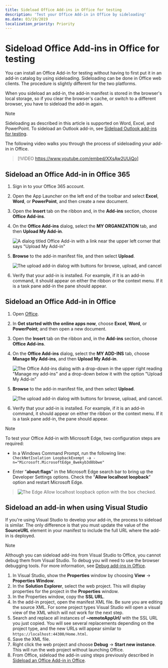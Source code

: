 ```yaml
---
title: Sideload Office Add-ins in Office for testing
description: 'Test your Office Add-in in Office by sideloading'
ms.date: 03/19/2019
localization_priority: Priority
---
```


# Sideload Office Add-ins in Office for testing

You can install an Office Add-in for testing without having to first put it in an add-in catalog by using sideloading. Sideloading can be done in Office web clients. The procedure is slightly different for the two platforms.

When you sideload an add-in, the add-in manifest is stored in the browser's local storage, so if you clear the browser's cache, or switch to a different browser, you have to sideload the add-in again.


> [!NOTE]
> Sideloading as described in this article is supported on Word, Excel, and PowerPoint. To sideload an Outlook add-in, see [Sideload Outlook add-ins for testing](/outlook/add-ins/sideload-outlook-add-ins-for-testing).

The following video walks you through the process of sideloading your add-in in Office.  


> [!VIDEO https://www.youtube.com/embed/XXsAw2UUiQo]

## Sideload an Office Add-in in Office 365


1. Sign in to your Office 365 account.

2. Open the App Launcher on the left end of the toolbar and select  **Excel**,  **Word**, or  **PowerPoint**, and then create a new document.

3. Open the  **Insert** tab on the ribbon and, in the **Add-ins** section, choose **Office Add-ins**.

4. On the  **Office Add-ins** dialog, select the **MY ORGANIZATION** tab, and then **Upload My Add-in**.

    ![A dialog titled Office Add-in with a link near the upper left corner that says "Upload My Add-in"](../images/office-add-ins.png)

5.  **Browse** to the add-in manifest file, and then select **Upload**.

    ![The upload add-in dialog with buttons for browse, upload, and cancel](../images/upload-add-in.png)

6. Verify that your add-in is installed. For example, if it is an add-in command, it should appear on either the ribbon or the context menu. If it is a task pane add-in the pane should appear.


## Sideload an Office Add-in in Office


1. Open [Office](https://office.live.com/).

2. In  **Get started with the online apps now**, choose  **Excel**,  **Word**, or  **PowerPoint**; and then open a new document.

3. Open the  **Insert** tab on the ribbon and, in the **Add-ins** section, choose **Office Add-ins**.

4. On the  **Office Add-ins** dialog, select the **MY ADD-INS** tab, choose **Manage My Add-ins**, and then  **Upload My Add-in**.

    ![The Office Add-ins dialog with a drop-down in the upper right reading "Manage my add-ins" and a drop-down below it with the option "Upload My Add-in"](../images/office-add-ins-my-account.png)

5.  **Browse** to the add-in manifest file, and then select **Upload**.

    ![The upload add-in dialog with buttons for browse, upload, and cancel.](../images/upload-add-in.png)

6. Verify that your add-in is installed. For example, if it is an add-in command, it should appear on either the ribbon or the context menu. If it is a task pane add-in, the pane should appear.

> [!NOTE]
>To test your Office Add-in with Microsoft Edge, two configuration steps are required:
>
> - In a Windows Command Prompt, run the following line: `CheckNetIsolation LoopbackExempt -a -n="Microsoft.MicrosoftEdge_8wekyb3d8bbwe"`
>
> - Enter “**about:flags**” in the Microsoft Edge search bar to bring up the Developer Settings options.  Check the “**Allow localhost loopback**” option and restart Microsoft Edge.

>    ![The Edge Allow localhost loopback option with the box checked.](../images/allow-localhost-loopback.png)

## Sideload an add-in when using Visual Studio

If you're using Visual Studio to develop your add-in, the process to sideload is similar. The only difference is that you must update the value of the **SourceURL** element in your manifest to include the full URL where the add-in is deployed.

> [!NOTE]
> Although you can sideload add-ins from Visual Studio to Office, you cannot debug them from Visual Studio. To debug you will need to use the browser debugging tools. For more information, see [Debug add-ins in Office](debug-add-ins-in-office-online.md).

1. In Visual Studio, show the **Properties** window by choosing **View** -> **Properties Window**.
2. In the **Solution Explorer**, select the web project. This will display properties for the project in the **Properties** window.
3. In the Properties window, copy the **SSL URL**.
4. In the add-in project, open the manifest XML file. Be sure you are editing the source XML. For some project types Visual Studio will open a visual view of the XML which will not work for the next step.
5. Search and replace all instances of **~remoteAppUrl/** with the SSL URL you just copied. You will see several replacements depending on the project type, and the new URLs will appear similar to `https://localhost:44300/Home.html`.
6. Save the XML file.
7. Right click the web project and choose **Debug** -> **Start new instance**. This will run the web project without launching Office.
8. From Office, sideload the add-in using steps previously described in [Sideload an Office Add-in in Office](#sideload-an-office-add-in-in-office-online).
